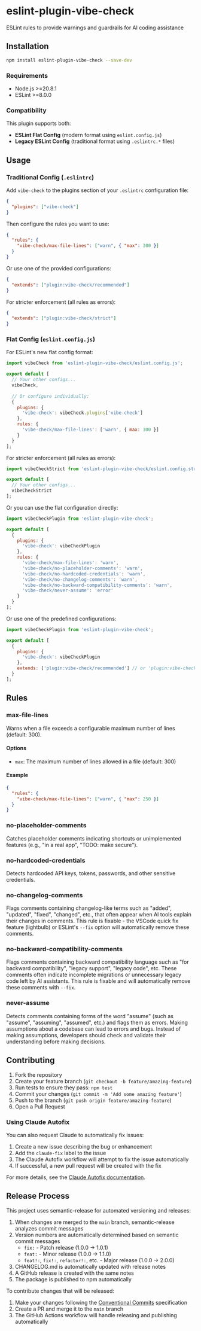 # eslint-plugin-vibe-check

ESLint rules to provide warnings and guardrails for AI coding assistance

## Installation

```bash
npm install eslint-plugin-vibe-check --save-dev
```

### Requirements

- Node.js >=20.8.1
- ESLint >=8.0.0

### Compatibility

This plugin supports both:
- **ESLint Flat Config** (modern format using `eslint.config.js`)
- **Legacy ESLint Config** (traditional format using `.eslintrc.*` files)

## Usage

### Traditional Config (`.eslintrc`)

Add `vibe-check` to the plugins section of your `.eslintrc` configuration file:

```json
{
  "plugins": ["vibe-check"]
}
```

Then configure the rules you want to use:

```json
{
  "rules": {
    "vibe-check/max-file-lines": ["warn", { "max": 300 }]
  }
}
```

Or use one of the provided configurations:

```json
{
  "extends": ["plugin:vibe-check/recommended"]
}
```

For stricter enforcement (all rules as errors):

```json
{
  "extends": ["plugin:vibe-check/strict"]
}
```

### Flat Config (`eslint.config.js`)

For ESLint's new flat config format:

```js
import vibeCheck from 'eslint-plugin-vibe-check/eslint.config.js';

export default [
  // Your other configs...
  vibeCheck,
  
  // Or configure individually:
  {
    plugins: {
      'vibe-check': vibeCheck.plugins['vibe-check']
    },
    rules: {
      'vibe-check/max-file-lines': ['warn', { max: 300 }]
    }
  }
];
```

For stricter enforcement (all rules as errors):

```js
import vibeCheckStrict from 'eslint-plugin-vibe-check/eslint.config.strict.js';

export default [
  // Your other configs...
  vibeCheckStrict
];
```

Or you can use the flat configuration directly:

```js
import vibeCheckPlugin from 'eslint-plugin-vibe-check';

export default [
  {
    plugins: {
      'vibe-check': vibeCheckPlugin
    },
    rules: {
      'vibe-check/max-file-lines': 'warn',
      'vibe-check/no-placeholder-comments': 'warn',
      'vibe-check/no-hardcoded-credentials': 'warn',
      'vibe-check/no-changelog-comments': 'warn',
      'vibe-check/no-backward-compatibility-comments': 'warn',
      'vibe-check/never-assume': 'error'
    }
  }
];
```

Or use one of the predefined configurations:

```js
import vibeCheckPlugin from 'eslint-plugin-vibe-check';

export default [
  {
    plugins: {
      'vibe-check': vibeCheckPlugin
    },
    extends: ['plugin:vibe-check/recommended'] // or 'plugin:vibe-check/strict'
  }
];
```

## Rules

### max-file-lines

Warns when a file exceeds a configurable maximum number of lines (default: 300).

#### Options

* `max`: The maximum number of lines allowed in a file (default: 300)

#### Example

```json
{
  "rules": {
    "vibe-check/max-file-lines": ["warn", { "max": 250 }]
  }
}
```

### no-placeholder-comments

Catches placeholder comments indicating shortcuts or unimplemented features (e.g., "in a real app", "TODO: make secure").

### no-hardcoded-credentials

Detects hardcoded API keys, tokens, passwords, and other sensitive credentials.

### no-changelog-comments

Flags comments containing changelog-like terms such as "added", "updated", "fixed", "changed", etc., that often appear when AI tools explain their changes in comments. This rule is fixable - the VSCode quick fix feature (lightbulb) or ESLint's `--fix` option will automatically remove these comments.

### no-backward-compatibility-comments

Flags comments containing backward compatibility language such as "for backward compatibility", "legacy support", "legacy code", etc. These comments often indicate incomplete migrations or unnecessary legacy code left by AI assistants. This rule is fixable and will automatically remove these comments with `--fix`.

### never-assume

Detects comments containing forms of the word "assume" (such as "assume", "assuming", "assumed", etc.) and flags them as errors. Making assumptions about a codebase can lead to errors and bugs. Instead of making assumptions, developers should check and validate their understanding before making decisions.

## Contributing

1. Fork the repository
2. Create your feature branch (`git checkout -b feature/amazing-feature`)
3. Run tests to ensure they pass: `npm test`
4. Commit your changes (`git commit -m 'Add some amazing feature'`)
5. Push to the branch (`git push origin feature/amazing-feature`)
6. Open a Pull Request

### Using Claude Autofix

You can also request Claude to automatically fix issues:

1. Create a new issue describing the bug or enhancement
2. Add the `claude-fix` label to the issue
3. The Claude Autofix workflow will attempt to fix the issue automatically
4. If successful, a new pull request will be created with the fix

For more details, see the [Claude Autofix documentation](./autofix/README.md).

## Release Process

This project uses semantic-release for automated versioning and releases:

1. When changes are merged to the `main` branch, semantic-release analyzes commit messages
2. Version numbers are automatically determined based on semantic commit messages
   - `fix:` - Patch release (1.0.0 -> 1.0.1)
   - `feat:` - Minor release (1.0.0 -> 1.1.0)
   - `feat!:`, `fix!:`, `refactor!:`, etc. - Major release (1.0.0 -> 2.0.0)
3. CHANGELOG.md is automatically updated with release notes
4. A GitHub release is created with the same notes
5. The package is published to npm automatically

To contribute changes that will be released:

1. Make your changes following the [Conventional Commits](https://www.conventionalcommits.org/) specification
2. Create a PR and merge it to the `main` branch
3. The GitHub Actions workflow will handle releasing and publishing automatically
